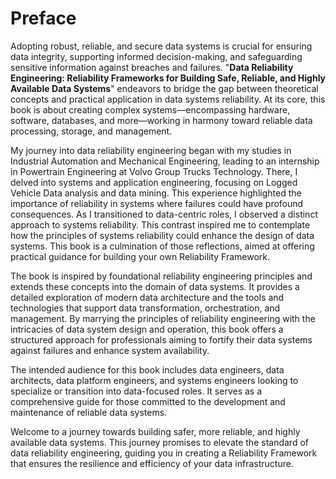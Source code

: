 # Preface

Adopting robust, reliable, and secure data systems is crucial for ensuring data integrity, supporting informed decision-making, and safeguarding sensitive information against breaches and failures.
"**Data Reliability Engineering: Reliability Frameworks for Building Safe, Reliable, and Highly Available Data Systems**" endeavors to bridge the gap between theoretical concepts and practical application in data systems reliability.
At its core, this book is about creating complex systems—encompassing hardware, software, databases, and more—working in harmony toward reliable data processing, storage, and management.

My journey into data reliability engineering began with my studies in Industrial Automation and Mechanical Engineering, leading to an internship in Powertrain Engineering at Volvo Group Trucks Technology.
There, I delved into systems and application engineering, focusing on Logged Vehicle Data analysis and data mining.
This experience highlighted the importance of reliability in systems where failures could have profound consequences.
As I transitioned to data-centric roles, I observed a distinct approach to systems reliability.
This contrast inspired me to contemplate how the principles of systems reliability could enhance the design of data systems.
This book is a culmination of those reflections, aimed at offering practical guidance for building your own Reliability Framework.

The book is inspired by foundational reliability engineering principles and extends these concepts into the domain of data systems.
It provides a detailed exploration of modern data architecture and the tools and technologies that support data transformation, orchestration, and management.
By marrying the principles of reliability engineering with the intricacies of data system design and operation, this book offers a structured approach for professionals aiming to fortify their data systems against failures and enhance system availability.

The intended audience for this book includes data engineers, data architects, data platform engineers, and systems engineers looking to specialize or transition into data-focused roles.
It serves as a comprehensive guide for those committed to the development and maintenance of reliable data systems.

Welcome to a journey towards building safer, more reliable, and highly available data systems.
This journey promises to elevate the standard of data reliability engineering, guiding you in creating a Reliability Framework that ensures the resilience and efficiency of your data infrastructure.